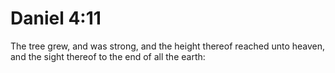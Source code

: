 # Daniel 4:11

The tree grew, and was strong, and the height thereof reached unto heaven, and the sight thereof to the end of all the earth:
